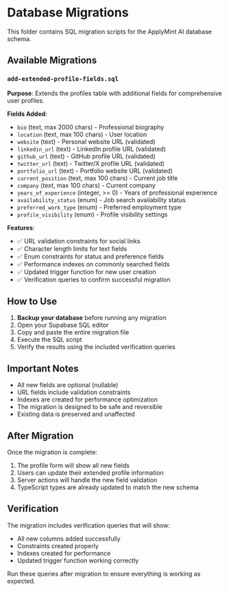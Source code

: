 # Database Migrations

This folder contains SQL migration scripts for the ApplyMint AI database schema.

## Available Migrations

### `add-extended-profile-fields.sql`

**Purpose**: Extends the profiles table with additional fields for comprehensive user profiles.

**Fields Added**:
- `bio` (text, max 2000 chars) - Professional biography
- `location` (text, max 100 chars) - User location
- `website` (text) - Personal website URL (validated)
- `linkedin_url` (text) - LinkedIn profile URL (validated)
- `github_url` (text) - GitHub profile URL (validated)
- `twitter_url` (text) - Twitter/X profile URL (validated)
- `portfolio_url` (text) - Portfolio website URL (validated)
- `current_position` (text, max 100 chars) - Current job title
- `company` (text, max 100 chars) - Current company
- `years_of_experience` (integer, >= 0) - Years of professional experience
- `availability_status` (enum) - Job search availability status
- `preferred_work_type` (enum) - Preferred employment type
- `profile_visibility` (enum) - Profile visibility settings

**Features**:
- ✅ URL validation constraints for social links
- ✅ Character length limits for text fields
- ✅ Enum constraints for status and preference fields
- ✅ Performance indexes on commonly searched fields
- ✅ Updated trigger function for new user creation
- ✅ Verification queries to confirm successful migration

## How to Use

1. **Backup your database** before running any migration
2. Open your Supabase SQL editor
3. Copy and paste the entire migration file
4. Execute the SQL script
5. Verify the results using the included verification queries

## Important Notes

- All new fields are optional (nullable)
- URL fields include validation constraints
- Indexes are created for performance optimization
- The migration is designed to be safe and reversible
- Existing data is preserved and unaffected

## After Migration

Once the migration is complete:

1. The profile form will show all new fields
2. Users can update their extended profile information
3. Server actions will handle the new field validation
4. TypeScript types are already updated to match the new schema

## Verification

The migration includes verification queries that will show:
- All new columns added successfully
- Constraints created properly  
- Indexes created for performance
- Updated trigger function working correctly

Run these queries after migration to ensure everything is working as expected.